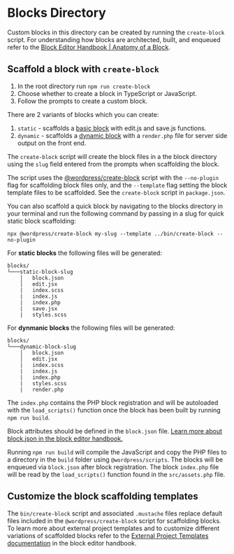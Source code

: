# Blocks Directory

Custom blocks in this directory can be created by running the `create-block` script. For understanding how blocks are architected, built, and enqueued refer to the [Block Editor Handbook | Anatomy of a Block](https://developer.wordpress.org/block-editor/getting-started/create-block/block-anatomy/).

## Scaffold a block with `create-block`

1. In the root directory run `npm run create-block`
2. Choose whether to create a block in TypeScript or JavaScript.
3. Follow the prompts to create a custom block.

There are 2 variants of blocks which you can create:

1. `static` - scaffolds a [basic block](https://developer.wordpress.org/block-editor/how-to-guides/block-tutorial/writing-your-first-block-type/) with edit.js and save.js functions.
2. `dynamic` - scaffolds a [dynamic block](https://developer.wordpress.org/block-editor/how-to-guides/block-tutorial/creating-dynamic-blocks/) with a `render.php` file for server side output on the front end.

The `create-block` script will create the block files in a the block directory using the `slug` field entered from the prompts when scaffolding the block.

The script uses the [@wordpress/create-block](https://github.com/WordPress/gutenberg/tree/trunk/packages/create-block#create-block) script with the `--no-plugin` flag for scaffolding block files only, and the `--template` flag setting the block template files to be scaffolded. See the `create-block` script in `package.json`.

You can also scaffold a quick block by navigating to the blocks directory in your terminal and run the following command by passing in a slug for quick static block scaffolding:
```
npx @wordpress/create-block my-slug --template ../bin/create-block --no-plugin
```

For **static blocks** the following files will be generated:

```
blocks/
└───static-block-slug
    │   block.json
    │   edit.jsx
    |   index.scss
    |   index.js
    |   index.php
    |   save.jsx
    |   styles.scss
```

For **dynmanic blocks** the following files will be generated:

```
blocks/
└───dynamic-block-slug
    │   block.json
    │   edit.jsx
    |   index.scss
    |   index.js
    |   index.php
    |   styles.scss
    |   render.php
```

The `index.php` contains the PHP block registration and will be autoloaded with the `load_scripts()` function once the block has been built by running `npm run build`.

Block attributes should be defined in the `block.json` file. [Learn more about block.json in the block editor handbook.](https://developer.wordpress.org/block-editor/reference-guides/block-api/block-metadata/)

Running `npm run build` will compile the JavaScript and copy the PHP files to a directory in the `build` folder using `@wordpress/scripts`. The blocks will be enqueued via `block.json` after block registration. The block `index.php` file will be read by the `load_scripts()` function found in the `src/assets.php` file.

## Customize the block scaffolding templates

The `bin/create-block` script and associated `.mustache` files replace default files included in the `@wordpress/create-block` script for scaffolding blocks. To learn more about external project templates and to customize different variations of scaffolded blocks refer to the [External Project Templates documentation](https://developer.wordpress.org/block-editor/reference-guides/packages/packages-create-block/packages-create-block-external-template/) in the block editor handbook.

